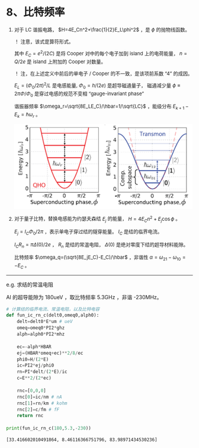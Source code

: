 # 8、比特频率

<font size=2>

1. 对于 LC 谐振电路， $H=4E_Cn^2+\frac{1}{2}E_L\phi^2$ ，是 $\phi$ 的抛物线函数。

    ！ 注意，该式是算符形式。

    其中 $E_C=e^2/(2C)$ 是将 Cooper 对中的每个电子加到 island 上的电荷能量， $n=Q/2e$ 是 island 上附加的 Cooper 对数量。
    
    ！ 注，在上述定义中前后的单电子 / Cooper 的不一致，是该项前系数 “4” 的成因。

    $E_L=(\Phi _0/2\pi)^2/L$ 是电感能量, $\Phi_0=h/(2e)$ 是超导磁通量子， 磁通减少量 $\phi\equiv2\pi\Phi/\Phi _0$ 是穿过电感的规范不变相 “gauge-invariant phase”

    谐振器频率 $\omega_r=\sqrt{8E_LE_C}/\hbar=1/\sqrt{LC}$ ，能级分布 $E_{k+1}-E_k=\hbar\omega_r$ 。

    ![Alt text](image/elc-eq.png)

2. 对于量子比特，替换电感能为约瑟夫森结 $E_j$ 的能量， $H=4E_Cn^2+E_j\cos{\phi}$ 。

    $E_j=I_C\Phi _0/2\pi$ ，表示单电子穿过结的隧穿能量。 $I_C$ 是结的临界电流。
    
    $I_CR_n=\pi\Delta(0)/2e$ ， $R_n$ 是结的常温电阻， $\Delta(0)$ 是绝对零度下结的超导材料能隙。

    比特频率 $\omega_q=(\sqrt{8E_jE_C}-E_C)/\hbar$ ，非谐性 $\alpha=\omega _{21}-\omega _{10}=-E_C$ 。

</font>

---
e.g. 求结的常温电阻

Al 的超导能隙为 180ueV ，取比特频率 5.3GHz ，非谐 -230MHz。

```py
# 计算结的临界电流、常温电阻，以及比特电容
def fun_ic_rn_c(delt0,omeq0,alph0):
    delt=delt0*E*um # ueV
    omeq=omeq0*PI2*ghz
    alph=alph0*PI2*mhz

    ec=-alph*HBAR
    ej=(HBAR*omeq+ec)**2/8/ec
    phi0=H/(2*E)
    ic=PI2*ej/phi0
    rn=PI*delt/(2*E)/ic
    c=E**2/(2*ec)

    rnc=[0,0,0]
    rnc[0]=ic/nm # nA
    rnc[1]=rn/km # kohm
    rnc[2]=c/fm # fF
    return rnc

print(fun_ic_rn_c(180,5.3,-230))

```
```
[33.416602010491864, 8.46116366751796, 83.98971434530236]
```